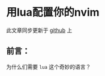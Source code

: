 # 用lua配置你的nvim

此文章同步更新于 [github](https://github.com/YCSHome/nvim-lua) 上

## 前言：

为什么们需要 `lua` 这个奇妙的语言？
